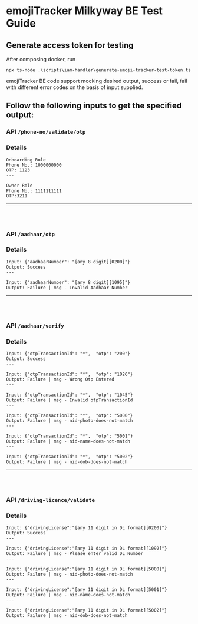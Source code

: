 # emojiTracker Milkyway BE Test Guide

## Generate access token for testing
After composing docker, run
```
npx ts-node .\scripts\iam-handler\generate-emoji-tracker-test-token.ts
```
emojiTracker BE code support mocking desired output, success or fail, fail with different error codes on the basis of input supplied.

## Follow the following inputs to get the specified output:

### API `/phone-no/validate/otp`
### Details 
    Onboarding Role
    Phone No.: 1000000000
    OTP: 1123
    ---

    Owner Role
    Phone No.: 1111111111
    OTP:3211
---
<br></br>
### API `/aadhaar/otp`
### Details 
    Input: {"aadhaarNumber": "[any 8 digit][0200]"}
    Output: Success
    ---

    Input: {"aadhaarNumber": "[any 8 digit][1095]"}
    Output: Failure | msg - Invalid Aadhaar Number
---
<br></br>
### API `/aadhaar/verify`
### Details 
    Input: {"otpTransactionId": "*",  "otp": "200"}
    Output: Success
    ---

    Input: {"otpTransactionId": "*",  "otp": "1026"}
    Output: Failure | msg - Wrong Otp Entered
    ---

    Input: {"otpTransactionId": "*",  "otp": "1045"}
    Output: Failure | msg - Invalid otpTransactionId
    ---

    Input: {"otpTransactionId": "*",  "otp": "5000"}
    Output: Failure | msg - nid-photo-does-not-match
    ---

    Input: {"otpTransactionId": "*",  "otp": "5001"}
    Output: Failure | msg - nid-name-does-not-match
    ---

    Input: {"otpTransactionId": "*",  "otp": "5002"}
    Output: Failure | msg - nid-dob-does-not-match

---
<br></br>
### API `/driving-licence/validate`
### Details 
    Input: {"drivingLicense":"[any 11 digit in DL format][0200]"}
    Output: Success
    ---

    Input: {"drivingLicense":"[any 11 digit in DL format][1092]"}
    Output: Failure | msg - Please enter valid DL Number
    ---

    Input: {"drivingLicense":"[any 11 digit in DL format][5000]"}
    Output: Failure | msg - nid-photo-does-not-match
    ---

    Input: {"drivingLicense":"[any 11 digit in DL format][5001]"}
    Output: Failure | msg - nid-name-does-not-match
    ---

    Input: {"drivingLicense":"[any 11 digit in DL format][5002]"}
    Output: Failure | msg - nid-dob-does-not-match
